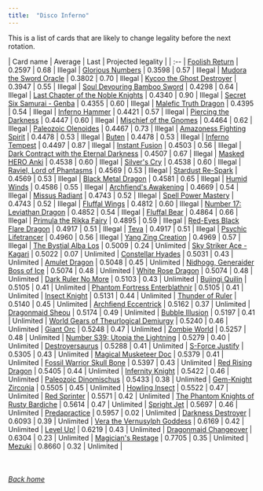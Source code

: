 ```yaml
---
title:  "Disco Inferno"
---
```


This is a list of cards that are likely to change legality before the next rotation.

| Card name | Average | Last | Projected legality |
| :-- |
[Foolish Return](https://db.ygoprodeck.com/card/?search=Foolish%20Return) | 0.2597 | 0.68 | Illegal |
[Glorious Numbers](https://db.ygoprodeck.com/card/?search=Glorious%20Numbers) | 0.3598 | 0.57 | Illegal |
[Mudora the Sword Oracle](https://db.ygoprodeck.com/card/?search=Mudora%20the%20Sword%20Oracle) | 0.3802 | 0.70 | Illegal |
[Kycoo the Ghost Destroyer](https://db.ygoprodeck.com/card/?search=Kycoo%20the%20Ghost%20Destroyer) | 0.3947 | 0.55 | Illegal |
[Soul Devouring Bamboo Sword](https://db.ygoprodeck.com/card/?search=Soul%20Devouring%20Bamboo%20Sword) | 0.4298 | 0.64 | Illegal |
[Last Chapter of the Noble Knights](https://db.ygoprodeck.com/card/?search=Last%20Chapter%20of%20the%20Noble%20Knights) | 0.4340 | 0.90 | Illegal |
[Secret Six Samurai - Genba](https://db.ygoprodeck.com/card/?search=Secret%20Six%20Samurai%20-%20Genba) | 0.4355 | 0.60 | Illegal |
[Malefic Truth Dragon](https://db.ygoprodeck.com/card/?search=Malefic%20Truth%20Dragon) | 0.4395 | 0.54 | Illegal |
[Inferno Hammer](https://db.ygoprodeck.com/card/?search=Inferno%20Hammer) | 0.4421 | 0.57 | Illegal |
[Piercing the Darkness](https://db.ygoprodeck.com/card/?search=Piercing%20the%20Darkness) | 0.4447 | 0.60 | Illegal |
[Mischief of the Gnomes](https://db.ygoprodeck.com/card/?search=Mischief%20of%20the%20Gnomes) | 0.4464 | 0.62 | Illegal |
[Paleozoic Olenoides](https://db.ygoprodeck.com/card/?search=Paleozoic%20Olenoides) | 0.4467 | 0.73 | Illegal |
[Amazoness Fighting Spirit](https://db.ygoprodeck.com/card/?search=Amazoness%20Fighting%20Spirit) | 0.4478 | 0.53 | Illegal |
[Buten](https://db.ygoprodeck.com/card/?search=Buten) | 0.4478 | 0.53 | Illegal |
[Inferno Tempest](https://db.ygoprodeck.com/card/?search=Inferno%20Tempest) | 0.4497 | 0.87 | Illegal |
[Instant Fusion](https://db.ygoprodeck.com/card/?search=Instant%20Fusion) | 0.4503 | 0.56 | Illegal |
[Dark Contract with the Eternal Darkness](https://db.ygoprodeck.com/card/?search=Dark%20Contract%20with%20the%20Eternal%20Darkness) | 0.4507 | 0.67 | Illegal |
[Masked HERO Anki](https://db.ygoprodeck.com/card/?search=Masked%20HERO%20Anki) | 0.4538 | 0.60 | Illegal |
[Silver's Cry](https://db.ygoprodeck.com/card/?search=Silver's%20Cry) | 0.4538 | 0.60 | Illegal |
[Raviel, Lord of Phantasms](https://db.ygoprodeck.com/card/?search=Raviel,%20Lord%20of%20Phantasms) | 0.4569 | 0.53 | Illegal |
[Stardust Re-Spark](https://db.ygoprodeck.com/card/?search=Stardust%20Re-Spark) | 0.4569 | 0.53 | Illegal |
[Black Metal Dragon](https://db.ygoprodeck.com/card/?search=Black%20Metal%20Dragon) | 0.4581 | 0.65 | Illegal |
[Humid Winds](https://db.ygoprodeck.com/card/?search=Humid%20Winds) | 0.4586 | 0.55 | Illegal |
[Archfiend's Awakening](https://db.ygoprodeck.com/card/?search=Archfiend's%20Awakening) | 0.4669 | 0.54 | Illegal |
[Missus Radiant](https://db.ygoprodeck.com/card/?search=Missus%20Radiant) | 0.4743 | 0.52 | Illegal |
[Spell Power Mastery](https://db.ygoprodeck.com/card/?search=Spell%20Power%20Mastery) | 0.4743 | 0.52 | Illegal |
[Fluffal Wings](https://db.ygoprodeck.com/card/?search=Fluffal%20Wings) | 0.4812 | 0.60 | Illegal |
[Number 17: Leviathan Dragon](https://db.ygoprodeck.com/card/?search=Number%2017:%20Leviathan%20Dragon) | 0.4852 | 0.54 | Illegal |
[Fluffal Bear](https://db.ygoprodeck.com/card/?search=Fluffal%20Bear) | 0.4864 | 0.66 | Illegal |
[Primula the Rikka Fairy](https://db.ygoprodeck.com/card/?search=Primula%20the%20Rikka%20Fairy) | 0.4895 | 0.59 | Illegal |
[Red-Eyes Black Flare Dragon](https://db.ygoprodeck.com/card/?search=Red-Eyes%20Black%20Flare%20Dragon) | 0.4917 | 0.51 | Illegal |
[Teva](https://db.ygoprodeck.com/card/?search=Teva) | 0.4917 | 0.51 | Illegal |
[Psychic Lifetrancer](https://db.ygoprodeck.com/card/?search=Psychic%20Lifetrancer) | 0.4960 | 0.56 | Illegal |
[Yang Zing Creation](https://db.ygoprodeck.com/card/?search=Yang%20Zing%20Creation) | 0.4969 | 0.57 | Illegal |
[The Bystial Alba Los](https://db.ygoprodeck.com/card/?search=The%20Bystial%20Alba%20Los) | 0.5009 | 0.24 | Unlimited |
[Sky Striker Ace - Kagari](https://db.ygoprodeck.com/card/?search=Sky%20Striker%20Ace%20-%20Kagari) | 0.5022 | 0.07 | Unlimited |
[Constellar Hyades](https://db.ygoprodeck.com/card/?search=Constellar%20Hyades) | 0.5031 | 0.43 | Unlimited |
[Amulet Dragon](https://db.ygoprodeck.com/card/?search=Amulet%20Dragon) | 0.5048 | 0.45 | Unlimited |
[Nidhogg, Generaider Boss of Ice](https://db.ygoprodeck.com/card/?search=Nidhogg,%20Generaider%20Boss%20of%20Ice) | 0.5074 | 0.48 | Unlimited |
[White Rose Dragon](https://db.ygoprodeck.com/card/?search=White%20Rose%20Dragon) | 0.5074 | 0.48 | Unlimited |
[Dark Ruler No More](https://db.ygoprodeck.com/card/?search=Dark%20Ruler%20No%20More) | 0.5103 | 0.43 | Unlimited |
[Bujingi Quilin](https://db.ygoprodeck.com/card/?search=Bujingi%20Quilin) | 0.5105 | 0.41 | Unlimited |
[Phantom Fortress Enterblathnir](https://db.ygoprodeck.com/card/?search=Phantom%20Fortress%20Enterblathnir) | 0.5105 | 0.41 | Unlimited |
[Insect Knight](https://db.ygoprodeck.com/card/?search=Insect%20Knight) | 0.5131 | 0.44 | Unlimited |
[Thunder of Ruler](https://db.ygoprodeck.com/card/?search=Thunder%20of%20Ruler) | 0.5140 | 0.45 | Unlimited |
[Archfiend Eccentrick](https://db.ygoprodeck.com/card/?search=Archfiend%20Eccentrick) | 0.5162 | 0.37 | Unlimited |
[Dragonmaid Sheou](https://db.ygoprodeck.com/card/?search=Dragonmaid%20Sheou) | 0.5174 | 0.49 | Unlimited |
[Bubble Illusion](https://db.ygoprodeck.com/card/?search=Bubble%20Illusion) | 0.5197 | 0.41 | Unlimited |
[World Gears of Theurlogical Demiurgy](https://db.ygoprodeck.com/card/?search=World%20Gears%20of%20Theurlogical%20Demiurgy) | 0.5240 | 0.46 | Unlimited |
[Giant Orc](https://db.ygoprodeck.com/card/?search=Giant%20Orc) | 0.5248 | 0.47 | Unlimited |
[Zombie World](https://db.ygoprodeck.com/card/?search=Zombie%20World) | 0.5257 | 0.48 | Unlimited |
[Number S39: Utopia the Lightning](https://db.ygoprodeck.com/card/?search=Number%20S39:%20Utopia%20the%20Lightning) | 0.5279 | 0.40 | Unlimited |
[Destroyersaurus](https://db.ygoprodeck.com/card/?search=Destroyersaurus) | 0.5288 | 0.41 | Unlimited |
[S-Force Justify](https://db.ygoprodeck.com/card/?search=S-Force%20Justify) | 0.5305 | 0.43 | Unlimited |
[Magical Musketeer Doc](https://db.ygoprodeck.com/card/?search=Magical%20Musketeer%20Doc) | 0.5379 | 0.41 | Unlimited |
[Fossil Warrior Skull Bone](https://db.ygoprodeck.com/card/?search=Fossil%20Warrior%20Skull%20Bone) | 0.5397 | 0.43 | Unlimited |
[Red Rising Dragon](https://db.ygoprodeck.com/card/?search=Red%20Rising%20Dragon) | 0.5405 | 0.44 | Unlimited |
[Infernity Knight](https://db.ygoprodeck.com/card/?search=Infernity%20Knight) | 0.5422 | 0.46 | Unlimited |
[Paleozoic Dinomischus](https://db.ygoprodeck.com/card/?search=Paleozoic%20Dinomischus) | 0.5433 | 0.38 | Unlimited |
[Gem-Knight Zirconia](https://db.ygoprodeck.com/card/?search=Gem-Knight%20Zirconia) | 0.5505 | 0.45 | Unlimited |
[Howling Insect](https://db.ygoprodeck.com/card/?search=Howling%20Insect) | 0.5522 | 0.47 | Unlimited |
[Red Sprinter](https://db.ygoprodeck.com/card/?search=Red%20Sprinter) | 0.5571 | 0.42 | Unlimited |
[The Phantom Knights of Rusty Bardiche](https://db.ygoprodeck.com/card/?search=The%20Phantom%20Knights%20of%20Rusty%20Bardiche) | 0.5614 | 0.47 | Unlimited |
[Spright Jet](https://db.ygoprodeck.com/card/?search=Spright%20Jet) | 0.5697 | 0.46 | Unlimited |
[Predapractice](https://db.ygoprodeck.com/card/?search=Predapractice) | 0.5957 | 0.02 | Unlimited |
[Darkness Destroyer](https://db.ygoprodeck.com/card/?search=Darkness%20Destroyer) | 0.6093 | 0.39 | Unlimited |
[Vera the Vernusylph Goddess](https://db.ygoprodeck.com/card/?search=Vera%20the%20Vernusylph%20Goddess) | 0.6169 | 0.42 | Unlimited |
[Level Up!](https://db.ygoprodeck.com/card/?search=Level%20Up!) | 0.6219 | 0.43 | Unlimited |
[Dragonmaid Changeover](https://db.ygoprodeck.com/card/?search=Dragonmaid%20Changeover) | 0.6304 | 0.23 | Unlimited |
[Magician's Restage](https://db.ygoprodeck.com/card/?search=Magician's%20Restage) | 0.7705 | 0.35 | Unlimited |
[Mezuki](https://db.ygoprodeck.com/card/?search=Mezuki) | 0.8660 | 0.32 | Unlimited |

<br>

###### [Back home](index)